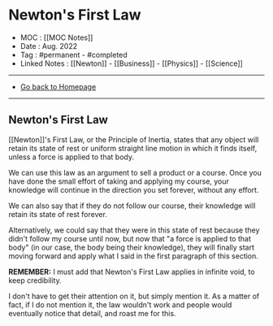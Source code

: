 # Newton's First Law
- MOC : [[MOC Notes]]
- Date : Aug. 2022
- Tag : #permanent - #completed 
- Linked Notes : [[Newton]] - [[Business]] - [[Physics]] - [[Science]]
-------------------
- [Go back to Homepage](https://misudashi.ga/)
-----

## Newton's First Law
[[Newton]]'s First Law, or the Principle of Inertia, states that any object will retain its state of rest or uniform straight line motion in which it finds itself, unless a force is applied to that body.

We can use this law as an argument to sell a product or a course. Once you have done the small effort of taking and applying my course, your knowledge will continue in the direction you set forever, without any effort. 

We can also say that if they do not follow our course, their knowledge will retain its state of rest forever.

Alternatively, we could say that they were in this state of rest because they didn't follow my course until now, but now that "a force is applied to that body" (in our case, the body being their knowledge), they will finally start moving forward and apply what I said in the first paragraph of this section.

**REMEMBER:** I must add that Newton's First Law applies in infinite void, to keep credibility. 

I don't have to get their attention on it, but simply mention it. As a matter of fact, if I do not mention it, the law wouldn't work and people would eventually notice that detail, and roast me for this.
